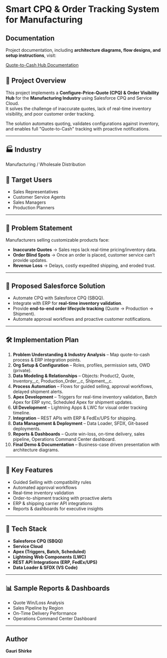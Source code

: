 # Smart CPQ & Order Tracking System for Manufacturing



## Documentation

 Project documentation, including **architecture diagrams, flow designs, and setup instructions**, visit:  

[Quote-to-Cash Hub Documentation](https://drive.google.com/file/d/1ZkgfTnyztAqVjgsgJI2Q-zMHpKZWPuFe/view?usp=drive_link)


## 📌 Project Overview
This project implements a **Configure-Price-Quote (CPQ) & Order Visibility Hub** for the **Manufacturing Industry** using Salesforce CPQ and Service Cloud.  
It solves the challenge of inaccurate quotes, lack of real-time inventory visibility, and poor customer order tracking.  

The solution automates quoting, validates configurations against inventory, and enables full "Quote-to-Cash" tracking with proactive notifications.

---

## 🏭 Industry
Manufacturing / Wholesale Distribution  

## 👥 Target Users
- Sales Representatives  
- Customer Service Agents  
- Sales Managers  
- Production Planners  

---

## 🚨 Problem Statement
Manufacturers selling customizable products face:
- **Inaccurate Quotes** → Sales reps lack real-time pricing/inventory data.  
- **Order Blind Spots** → Once an order is placed, customer service can’t provide updates.  
- **Revenue Loss** → Delays, costly expedited shipping, and eroded trust.  

---

## 🎯 Proposed Salesforce Solution
- Automate CPQ with Salesforce CPQ (SBQQ).  
- Integrate with ERP for **real-time inventory validation**.  
- Provide **end-to-end order lifecycle tracking** (Quote → Production → Shipment).  
- Automate approval workflows and proactive customer notifications.  

---

## 🛠️ Implementation Plan 
1. **Problem Understanding & Industry Analysis** – Map quote-to-cash process & ERP integration points.  
2. **Org Setup & Configuration** – Roles, profiles, permission sets, OWD (private).  
3. **Data Modeling & Relationships** – Objects: Product2, Quote, Inventory__c, Production_Order__c, Shipment__c.  
4. **Process Automation** – Flows for guided selling, approval workflows, delayed shipment alerts.  
5. **Apex Development** – Triggers for real-time inventory validation, Batch Apex for ERP sync, Scheduled Apex for shipment updates.  
6. **UI Development** – Lightning Apps & LWC for visual order tracking timeline.  
7. **Integration** – REST APIs with ERP & FedEx/UPS for shipping.  
8. **Data Management & Deployment** – Data Loader, SFDX, Git-based deployments.  
9. **Reports & Dashboards** – Quote win-loss, on-time delivery, sales pipeline, Operations Command Center dashboard.  
10. **Final Demo & Documentation** – Business-case driven presentation with architecture diagrams.  

---

## 🔑 Key Features
- Guided Selling with compatibility rules  
- Automated approval workflows  
- Real-time inventory validation  
- Order-to-shipment tracking with proactive alerts  
- ERP & shipping carrier API integrations  
- Reports & dashboards for executive insights  

---

## 🧩 Tech Stack
- **Salesforce CPQ (SBQQ)**  
- **Service Cloud**  
- **Apex (Triggers, Batch, Scheduled)**  
- **Lightning Web Components (LWC)**  
- **REST API Integrations (ERP, FedEx/UPS)**  
- **Data Loader & SFDX (VS Code)**  

---

## 📊 Sample Reports & Dashboards
- Quote Win/Loss Analysis  
- Sales Pipeline by Region  
- On-Time Delivery Performance  
- Operations Command Center Dashboard  

---

## Author

**Gauri Shirke**  
